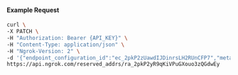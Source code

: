 <!-- Code generated for API Clients. DO NOT EDIT. -->

#### Example Request

```bash
curl \
-X PATCH \
-H "Authorization: Bearer {API_KEY}" \
-H "Content-Type: application/json" \
-H "Ngrok-Version: 2" \
-d '{"endpoint_configuration_id":"ec_2pkP2zUawdIJDinrsLH2RUnCFP7","metadata":"{\"proto\": \"ssh\"}"}' \
https://api.ngrok.com/reserved_addrs/ra_2pkP2yR9qKiVPuGXouo3zQGdwEy
```
